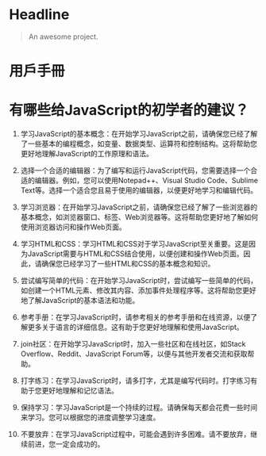 # Headline

> An awesome project.

# 用戶手冊
# 有哪些给JavaScript的初学者的建议？

1. 学习JavaScript的基本概念：在开始学习JavaScript之前，请确保您已经了解了一些基本的编程概念，如变量、数据类型、运算符和控制结构。这将帮助您更好地理解JavaScript的工作原理和语法。

2. 选择一个合适的编辑器：为了编写和运行JavaScript代码，您需要选择一个合适的编辑器。例如，您可以使用Notepad++、Visual Studio Code、Sublime Text等。选择一个适合您且易于使用的编辑器，以便更好地学习和编辑代码。

3. 学习浏览器：在开始学习JavaScript之前，请确保您已经了解了一些浏览器的基本概念，如浏览器窗口、标签、Web浏览器等。这将帮助您更好地了解如何使用浏览器访问和操作Web页面。

4. 学习HTML和CSS：学习HTML和CSS对于学习JavaScript至关重要。这是因为JavaScript需要与HTML和CSS结合使用，以便创建和操作Web页面。因此，请确保您已经学习了一些HTML和CSS的基本概念和知识。

5. 尝试编写简单的代码：在开始学习JavaScript时，尝试编写一些简单的代码，如创建一个HTML元素、修改其内容、添加事件处理程序等。这将帮助您更好地了解JavaScript的基本语法和功能。

6. 参考手册：在学习JavaScript时，请参考相关的参考手册和在线资源，以便了解更多关于语言的详细信息。这有助于您更好地理解和使用JavaScript。

7. join社区：在开始学习JavaScript时，加入一些社区和在线社区，如Stack Overflow、Reddit、JavaScript Forum等，以便与其他开发者交流和获取帮助。

8. 打字练习：在学习JavaScript时，请多打字，尤其是编写代码时。打字练习有助于您更好地理解和记忆语法。

9. 保持学习：学习JavaScript是一个持续的过程。请确保每天都会花费一些时间来学习。您可以根据您的进度调整学习速度。

10. 不要放弃：在学习JavaScript过程中，可能会遇到许多困难。请不要放弃，继续前进，您一定会成功的。
